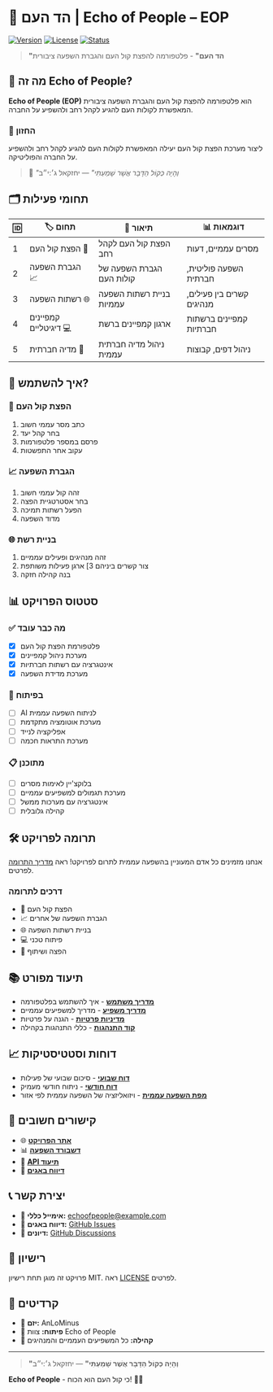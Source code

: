 # 📢 הד העם | **Echo of People – EOP**

[![Version](https://img.shields.io/badge/version-0.1.0-blue.svg)](https://github.com/AnLoMinus/EchoOfPeople)
[![License](https://img.shields.io/badge/license-MIT-green.svg)](LICENSE)
[![Status](https://img.shields.io/badge/status-MVP%20Development-orange.svg)](https://github.com/AnLoMinus/EchoOfPeople)

> **"הד העם"** - פלטפורמה להפצת קול העם והגברת השפעה ציבורית

## 🎯 מה זה Echo of People?

**Echo of People (EOP)** הוא פלטפורמה להפצת קול העם והגברת השפעה ציבורית המאפשרת לקולות העם להגיע לקהל רחב ולהשפיע על החברה.

### 🧭 החזון

ליצור מערכת הפצת קול העם יעילה המאפשרת לקולות העם להגיע לקהל רחב ולהשפיע על החברה והפוליטיקה.

> 📜 _"וְהָיָה כְּקוֹל הַדָּבָר אֲשֶׁר שָׁמַעְתִּי"_ — יחזקאל ג׳:י״ב

## 🗂️ תחומי פעילות

| 🆔 | 🏷️ תחום | 📝 תיאור | 📊 דוגמאות |
|---|---|---|---|
| 1 | הפצת קול העם 📢 | הפצת קול העם לקהל רחב | מסרים עממיים, דעות |
| 2 | הגברת השפעה 📈 | הגברת השפעה של קולות העם | השפעה פוליטית, חברתית |
| 3 | רשתות השפעה 🌐 | בניית רשתות השפעה עממיות | קשרים בין פעילים, מנהיגים |
| 4 | קמפיינים דיגיטליים 💻 | ארגון קמפיינים ברשת | קמפיינים ברשתות חברתיות |
| 5 | מדיה חברתית 📱 | ניהול מדיה חברתית עממית | ניהול דפים, קבוצות |

## 🚀 איך להשתמש?

### 📢 הפצת קול העם

1. כתב מסר עממי חשוב
2. בחר קהל יעד
3. פרסם במספר פלטפורמות
4. עקוב אחר התפשטות

### 📈 הגברת השפעה

1. זהה קול עממי חשוב
2. בחר אסטרטגיית הפצה
3. הפעל רשתות תמיכה
4. מדוד השפעה

### 🌐 בניית רשת

1. זהה מנהיגים ופעילים עממיים
2. צור קשרים ביניהם
3] ארגן פעילות משותפת
4. בנה קהילה חזקה

## 📊 סטטוס הפרויקט

### ✅ מה כבר עובד

- [x] פלטפורמת הפצת קול העם
- [x] מערכת ניהול קמפיינים
- [x] אינטגרציה עם רשתות חברתיות
- [x] מערכת מדידת השפעה

### 🚧 בפיתוח

- [ ] AI לניתוח השפעה עממית
- [ ] מערכת אוטומציה מתקדמת
- [ ] אפליקציה לנייד
- [ ] מערכת התראות חכמה

### 📋 מתוכנן

- [ ] בלוקצ'יין לאימות מסרים
- [ ] מערכת תגמולים למשפיעים עממיים
- [ ] אינטגרציה עם מערכות ממשל
- [ ] קהילה גלובלית

## 🛠️ תרומה לפרויקט

אנחנו מזמינים כל אדם המעוניין בהשפעה עממית לתרום לפרויקט! ראה [מדריך התרומה](CONTRIBUTING.md) לפרטים.

### דרכים לתרומה

- 📢 הפצת קול העם
- 📈 הגברת השפעה של אחרים
- 🌐 בניית רשתות השפעה
- 💻 פיתוח טכני
- 📢 הפצה ושיתוף

## 📚 תיעוד מפורט

- [**מדריך משתמש**](docs/user-guide.md) - איך להשתמש בפלטפורמה
- [**מדריך משפיע**](docs/influencer-guide.md) - מדריך למשפיעים עממיים
- [**מדיניות פרטיות**](docs/privacy-policy.md) - הגנה על פרטיות
- [**קוד התנהגות**](CODE_OF_CONDUCT.md) - כללי התנהגות בקהילה

## 📈 דוחות וסטטיסטיקות

- [**דוח שבועי**](reports/weekly/) - סיכום שבועי של פעילות
- [**דוח חודשי**](reports/monthly/) - ניתוח חודשי מעמיק
- [**מפת השפעה עממית**](web/people-influence-map.html) - ויזואליזציה של השפעה עממית לפי אזור

## 🔗 קישורים חשובים

- 🌐 [**אתר הפרויקט**](https://anlominus.github.io/EchoOfPeople/)
- 📊 [**דשבורד השפעה**](web/dashboard.html)
- 📱 [**API תיעוד**](docs/api.md)
- 🐛 [**דיווח באגים**](https://github.com/AnLoMinus/EchoOfPeople/issues/new?template=bug_report.md)

## 📞 יצירת קשר

- 📧 **אימייל כללי:** <echoofpeople@example.com>
- 🐛 **דיווח באגים:** [GitHub Issues](https://github.com/AnLoMinus/EchoOfPeople/issues)
- 💬 **דיונים:** [GitHub Discussions](https://github.com/AnLoMinus/EchoOfPeople/discussions)

## 📜 רישיון

פרויקט זה מוגן תחת רישיון MIT. ראה [LICENSE](LICENSE) לפרטים.

## 🙏 קרדיטים

- 👑 **יזם:** AnLoMinus
- 🧰 **פיתוח:** צוות Echo of People
- 🤝 **קהילה:** כל המשפיעים העממיים והמנהיגים

---

> **"וְהָיָה כְּקוֹל הַדָּבָר אֲשֶׁר שָׁמַעְתִּי"** — יחזקאל ג׳:י״ב

**Echo of People** - כי קול העם הוא הכוח! 📢✨
